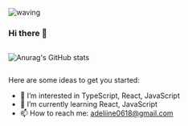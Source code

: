 ![waving](https://capsule-render.vercel.app/api?type=waving&height=200&text=Welcome!&fontAlign=80&fontAlignY=40&color=gradient)
### Hi there 👋
<div align="center" style="display:flex">

![Anurag's GitHub stats](https://github-readme-stats.vercel.app/api?username=adeline0618&show_icons=true&count_private=true&theme=nightowl&hide=issues)

</div>

Here are some ideas to get you started:

- 👀 I’m interested in TypeScript, React, JavaScript
- 🌱 I’m currently learning React, JavaScript
- 📫 How to reach me: adeliine0618@gmail.com
